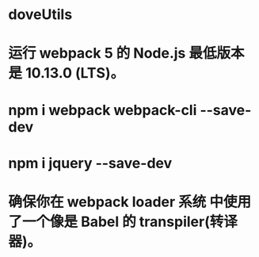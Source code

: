 # doveUtils

# 运行 webpack 5 的 Node.js 最低版本是 10.13.0 (LTS)。
# npm i webpack webpack-cli --save-dev
# npm i jquery --save-dev
# 确保你在 webpack loader 系统 中使用了一个像是 Babel 的 transpiler(转译器)。